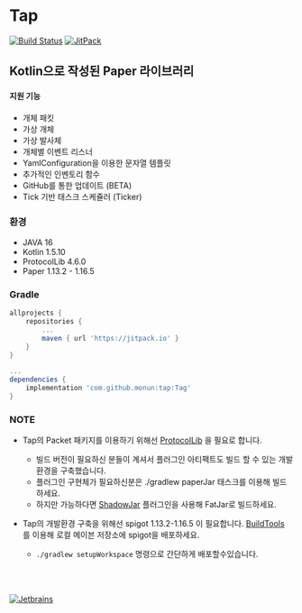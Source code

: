 # Tap
[![Build Status](https://travis-ci.com/monun/tap.svg?branch=master)](https://travis-ci.com/monun/tap)
[![JitPack](https://jitpack.io/v/monun/tap.svg)](https://jitpack.io/#monun/tap)

## Kotlin으로 작성된 Paper 라이브러리
#### 지원 기능
 * 개체 패킷
 * 가상 개체
 * 가상 발사체
 * 개체별 이벤트 리스너
 * YamlConfiguration을 이용한 문자열 템플릿
 * 추가적인 인벤토리 함수
 * GitHub를 통한 업데이트 (BETA)
 * Tick 기반 태스크 스케쥴러 (Ticker)

### 환경
* JAVA 16
* Kotlin 1.5.10
* ProtocolLib 4.6.0
* Paper 1.13.2 - 1.16.5
 
### Gradle
```groovy
allprojects {
    repositories {
        ...
        maven { url 'https://jitpack.io' }
    }
}

...
dependencies {
    implementation 'com.github.monun:tap:Tag'
}
``` 

### NOTE
* Tap의 Packet 패키지를 이용하기 위해선 [ProtocolLib](https://github.com/dmulloy2/ProtocolLib/releases) 을 필요로 합니다.
    * 빌드 버전이 필요하신 분들이 계셔서 플러그인 아티팩트도 빌드 할 수 있는 개발환경을 구축했습니다.
    * 플러그인 구현체가 필요하신분은 ./gradlew paperJar 태스크를 이용해 빌드하세요.
    * 하지만 가능하다면 [ShadowJar](https://github.com/johnrengelman/shadow) 플러그인을 사용해 FatJar로 빌드하세요.

* Tap의 개발환경 구축을 위해선 spigot 1.13.2-1.16.5 이 필요합니다. [BuildTools](https://www.spigotmc.org/wiki/buildtools/) 를 이용해 로컬 메이븐 저장소에 spigot을 배포하세요.
  * `./gradlew setupWorkspace` 명령으로 간단하게 배포할수있습니다.
  
<br>
<br>


[![Jetbrains](https://i.ibb.co/fp0CyZ7/jetbrains.png)](https://jb.gg/OpenSource)